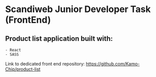 # Scandiweb Junior Developer Task (FrontEnd)
## Product list application built with:
    - React
    - SASS

Link to dedicated front end repository: https://github.com/Kamo-Chip/product-list